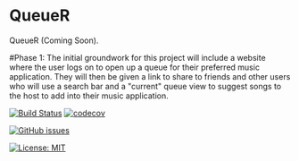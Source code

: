 # QueueR
QueueR (Coming Soon).

#Phase 1:
The initial groundwork for this project will include a website where the user logs on to open up a queue for their preferred music application.
They will then be given a link to share to friends and other users who will use a search bar and a "current" queue view to
suggest songs to the host to add into their music application.

[![Build Status](https://github.com/ErickCif/queue-r/workflows/Build%20Status/badge.svg?branch=main)](https://github.com/ErickCif/queue-r/actions?query=workflow%3A%22Build+Status%22)
[![codecov](https://codecov.io/gh/ErickCif/queue-r/branch/main/graph/badge.svg)](https://codecov.io/gh/ErickCif/queue-r)

[![GitHub issues](https://img.shields.io/github/issues/ErickCif/QueueR)](https://github.com/ErickCif/QueueR/issues)

[![License: MIT](https://img.shields.io/badge/License-MIT-yellow.svg)](https://opensource.org/licenses/MIT)
